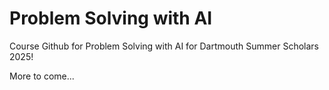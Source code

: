 # Problem Solving with AI
Course Github for Problem Solving with AI for Dartmouth Summer Scholars 2025!

More to come...
